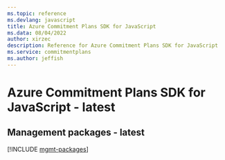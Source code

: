 ```yaml
---
ms.topic: reference
ms.devlang: javascript
title: Azure Commitment Plans SDK for JavaScript
ms.data: 08/04/2022
author: xirzec
description: Reference for Azure Commitment Plans SDK for JavaScript
ms.service: commitmentplans
ms.author: jeffish
---
```

# Azure Commitment Plans SDK for JavaScript - latest

## Management packages - latest
[!INCLUDE [mgmt-packages](commitment-plans-mgmt-index.md)]